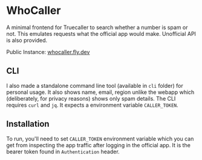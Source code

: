 # WhoCaller

A minimal frontend for Truecaller to search whether a number is spam or not. This emulates requests what the official app would make. Unofficial API is also provided.

Public Instance: [whocaller.fly.dev](https://whocaller.fly.dev/)

## CLI

I also made a standalone command line tool (available in `cli` folder) for personal usage. It also shows name, email, region unlike the webapp which (deliberately, for privacy reasons) shows only spam details. The CLI requires `curl` and `jq`. It expects a environment variable `CALLER_TOKEN`.

## Installation

To run, you'll need to set `CALLER_TOKEN` environment variable which you can get from inspecting the app traffic after logging in the official app. It is the bearer token found in `Authentication` header.